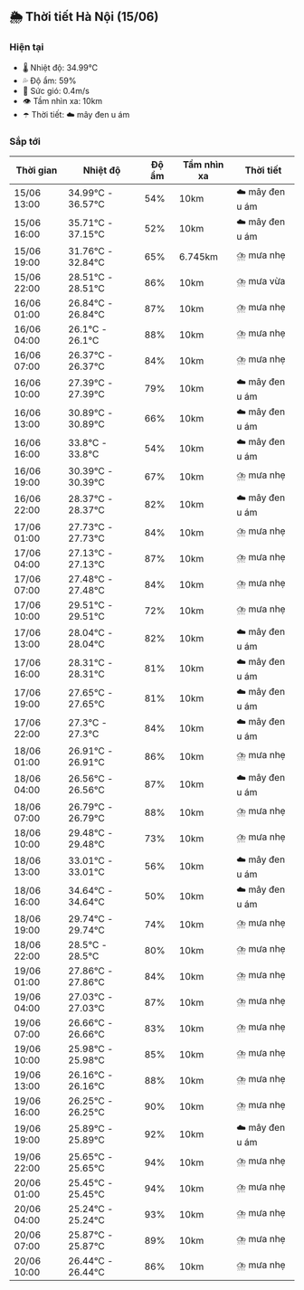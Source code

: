 ## 🌦️ Thời tiết Hà Nội (15/06)

### Hiện tại

- 🌡️ Nhiệt độ: 34.99℃
- 💦 Độ ẩm: 59%
- 💨 Sức gió: 0.4m/s
- 👁️ Tầm nhìn xa: 10km
- ☂️ Thời tiết: ☁️ mây đen u ám

### Sắp tới

| Thời gian | Nhiệt độ | Độ ẩm | Tầm nhìn xa | Thời tiết |
| --- | --- | --- | --- | --- |
| 15/06 13:00 | 34.99℃ - 36.57℃ | 54% | 10km | ☁️ mây đen u ám |
| 15/06 16:00 | 35.71℃ - 37.15℃ | 52% | 10km | ☁️ mây đen u ám |
| 15/06 19:00 | 31.76℃ - 32.84℃ | 65% | 6.745km | ⛈️ mưa nhẹ |
| 15/06 22:00 | 28.51℃ - 28.51℃ | 86% | 10km | ⛈️ mưa vừa |
| 16/06 01:00 | 26.84℃ - 26.84℃ | 87% | 10km | ⛈️ mưa nhẹ |
| 16/06 04:00 | 26.1℃ - 26.1℃ | 88% | 10km | ⛈️ mưa nhẹ |
| 16/06 07:00 | 26.37℃ - 26.37℃ | 84% | 10km | ⛈️ mưa nhẹ |
| 16/06 10:00 | 27.39℃ - 27.39℃ | 79% | 10km | ☁️ mây đen u ám |
| 16/06 13:00 | 30.89℃ - 30.89℃ | 66% | 10km | ☁️ mây đen u ám |
| 16/06 16:00 | 33.8℃ - 33.8℃ | 54% | 10km | ☁️ mây đen u ám |
| 16/06 19:00 | 30.39℃ - 30.39℃ | 67% | 10km | ⛈️ mưa nhẹ |
| 16/06 22:00 | 28.37℃ - 28.37℃ | 82% | 10km | ☁️ mây đen u ám |
| 17/06 01:00 | 27.73℃ - 27.73℃ | 84% | 10km | ⛈️ mưa nhẹ |
| 17/06 04:00 | 27.13℃ - 27.13℃ | 87% | 10km | ⛈️ mưa nhẹ |
| 17/06 07:00 | 27.48℃ - 27.48℃ | 84% | 10km | ⛈️ mưa nhẹ |
| 17/06 10:00 | 29.51℃ - 29.51℃ | 72% | 10km | ⛈️ mưa nhẹ |
| 17/06 13:00 | 28.04℃ - 28.04℃ | 82% | 10km | ☁️ mây đen u ám |
| 17/06 16:00 | 28.31℃ - 28.31℃ | 81% | 10km | ☁️ mây đen u ám |
| 17/06 19:00 | 27.65℃ - 27.65℃ | 81% | 10km | ☁️ mây đen u ám |
| 17/06 22:00 | 27.3℃ - 27.3℃ | 84% | 10km | ☁️ mây đen u ám |
| 18/06 01:00 | 26.91℃ - 26.91℃ | 86% | 10km | ⛈️ mưa nhẹ |
| 18/06 04:00 | 26.56℃ - 26.56℃ | 87% | 10km | ☁️ mây đen u ám |
| 18/06 07:00 | 26.79℃ - 26.79℃ | 88% | 10km | ⛈️ mưa nhẹ |
| 18/06 10:00 | 29.48℃ - 29.48℃ | 73% | 10km | ⛈️ mưa nhẹ |
| 18/06 13:00 | 33.01℃ - 33.01℃ | 56% | 10km | ☁️ mây đen u ám |
| 18/06 16:00 | 34.64℃ - 34.64℃ | 50% | 10km | ☁️ mây đen u ám |
| 18/06 19:00 | 29.74℃ - 29.74℃ | 74% | 10km | ⛈️ mưa nhẹ |
| 18/06 22:00 | 28.5℃ - 28.5℃ | 80% | 10km | ⛈️ mưa nhẹ |
| 19/06 01:00 | 27.86℃ - 27.86℃ | 84% | 10km | ⛈️ mưa nhẹ |
| 19/06 04:00 | 27.03℃ - 27.03℃ | 87% | 10km | ⛈️ mưa nhẹ |
| 19/06 07:00 | 26.66℃ - 26.66℃ | 83% | 10km | ⛈️ mưa nhẹ |
| 19/06 10:00 | 25.98℃ - 25.98℃ | 85% | 10km | ⛈️ mưa nhẹ |
| 19/06 13:00 | 26.16℃ - 26.16℃ | 88% | 10km | ⛈️ mưa nhẹ |
| 19/06 16:00 | 26.25℃ - 26.25℃ | 90% | 10km | ⛈️ mưa nhẹ |
| 19/06 19:00 | 25.89℃ - 25.89℃ | 92% | 10km | ☁️ mây đen u ám |
| 19/06 22:00 | 25.65℃ - 25.65℃ | 94% | 10km | ⛈️ mưa nhẹ |
| 20/06 01:00 | 25.45℃ - 25.45℃ | 94% | 10km | ⛈️ mưa nhẹ |
| 20/06 04:00 | 25.24℃ - 25.24℃ | 93% | 10km | ⛈️ mưa nhẹ |
| 20/06 07:00 | 25.87℃ - 25.87℃ | 89% | 10km | ⛈️ mưa nhẹ |
| 20/06 10:00 | 26.44℃ - 26.44℃ | 86% | 10km | ⛈️ mưa nhẹ |
